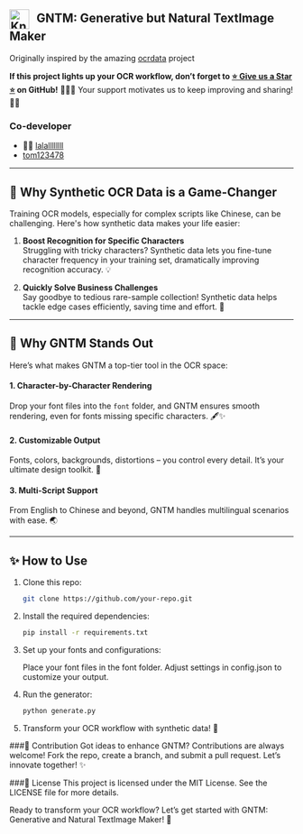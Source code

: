 <h2>
  <img src="readme/WechatIMG909.jpeg" alt="Kneeling for a Star" width="35" style="vertical-align: middle; margin-right: 8px;">
  GNTM: Generative but Natural TextImage Maker
</h2>

Originally inspired by the amazing [ocrdata](https://github.com/juwonh/ocrdata.git) project

**If this project lights up your OCR workflow, don’t forget to [⭐ Give us a Star ⭐](#) on GitHub!**  🙇🙇🙇
Your support motivates us to keep improving and sharing! 🚀🎉


### Co-developer

- 👩‍💻 [lalallllllll](https://github.com/lalallllllll)
- [tom123478](https://github.com/tom123478)

---

## 🐔 Why Synthetic OCR Data is a Game-Changer

Training OCR models, especially for complex scripts like Chinese, can be challenging. Here's how synthetic data makes your life easier:

1. **Boost Recognition for Specific Characters**\
   Struggling with tricky characters? Synthetic data lets you fine-tune character frequency in your training set, dramatically improving recognition accuracy. 💡

2. **Quickly Solve Business Challenges**\
   Say goodbye to tedious rare-sample collection! Synthetic data helps tackle edge cases efficiently, saving time and effort. 💼

---

## 🐔 Why GNTM Stands Out

Here’s what makes GNTM a top-tier tool in the OCR space:

#### 1. **Character-by-Character Rendering**

Drop your font files into the `font` folder, and GNTM ensures smooth rendering, even for fonts missing specific characters. 🖋️✨

#### 2. **Customizable Output**

Fonts, colors, backgrounds, distortions – you control every detail. It’s your ultimate design toolkit. 🎨

#### 3. **Multi-Script Support**

From English to Chinese and beyond, GNTM handles multilingual scenarios with ease. 🌏

---

## ✨ How to Use

1. Clone this repo:

   ```bash
   git clone https://github.com/your-repo.git

2. Install the required dependencies:

   ```bash  
   pip install -r requirements.txt

3. Set up your fonts and configurations:

   Place your font files in the font folder.
   Adjust settings in config.json to customize your output.

4. Run the generator:

   ```bash
   python generate.py

5. Transform your OCR workflow with synthetic data! 🐔

###🐔 Contribution
Got ideas to enhance GNTM? Contributions are always welcome! Fork the repo, create a branch, and submit a pull request. Let’s innovate together! ✨

###📜 License
This project is licensed under the MIT License. See the LICENSE file for more details.

Ready to transform your OCR workflow? Let’s get started with GNTM: Generative and Natural TextImage Maker! 🏀
